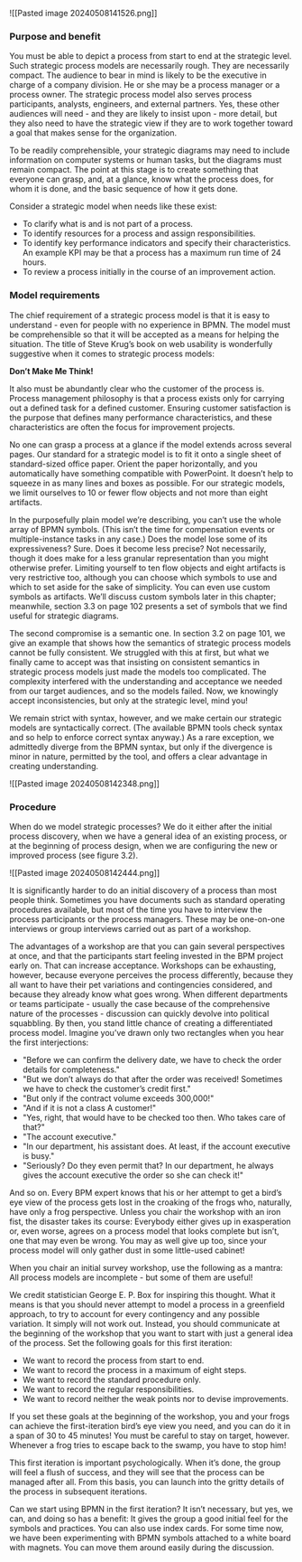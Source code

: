 ![[Pasted image 20240508141526.png]]

### Purpose and benefit

You must be able to depict a process from start to end at the strategic level. Such strategic process models are necessarily rough. They are necessarily compact. The audience to bear in mind is likely to be the executive in charge of a company division. He or she may be a process manager or a process owner. The strategic process model also serves process participants, analysts, engineers, and external partners. Yes, these other audiences will need - and they are likely to insist upon - more detail, but they also need to have the strategic view if they are to work together toward a goal that makes sense for the organization.

To be readily comprehensible, your strategic diagrams may need to include information on computer systems or human tasks, but the diagrams must remain compact. The point at this stage is to create something that everyone can grasp, and, at a glance, know what the process does, for whom it is done, and the basic sequence of how it gets done.

Consider a strategic model when needs like these exist:
- To clarify what is and is not part of a process.
- To identify resources for a process and assign responsibilities.
- To identify key performance indicators and specify their characteristics. An example KPI may be that a process has a maximum run time of 24 hours.
- To review a process initially in the course of an improvement action.

###  Model requirements

The chief requirement of a strategic process model is that it is easy to understand - even for people with no experience in BPMN. The model must be comprehensible so that it will be accepted as a means for helping the situation. The title of Steve Krug’s book on web usability is wonderfully suggestive when it comes to strategic process models:

**Don’t Make Me Think!**

It also must be abundantly clear who the customer of the process is. Process management philosophy is that a process exists only for carrying out a defined task for a defined customer. Ensuring customer satisfaction is the purpose that defines many performance characteristics, and these characteristics are often the focus for improvement projects.

No one can grasp a process at a glance if the model extends across several pages. Our standard for a strategic model is to fit it onto a single sheet of standard-sized office paper. Orient the paper horizontally, and you automatically have something compatible with PowerPoint. It doesn’t help to squeeze in as many lines and boxes as possible. For our strategic models, we limit ourselves to 10 or fewer flow objects and not more than eight artifacts.

In the purposefully plain model we’re describing, you can’t use the whole array of BPMN symbols. (This isn’t the time for compensation events or multiple-instance tasks in any case.) Does the model lose some of its expressiveness? Sure. Does it become less precise? Not necessarily, though it does make for a less granular representation than you might otherwise prefer. Limiting yourself to ten flow objects and eight artifacts is very restrictive too, although you can choose which symbols to use and which to set aside for the sake of simplicity. You can even use custom symbols as artifacts. We’ll discuss custom symbols later in this chapter; meanwhile, section 3.3 on page 102 presents a set of symbols that we find useful for strategic diagrams.

The second compromise is a semantic one. In section 3.2 on page 101, we give an example that shows how the semantics of strategic process models cannot be fully consistent. We struggled with this at first, but what we finally came to accept was that insisting on consistent semantics in strategic process models just made the models too complicated. The complexity interfered with the understanding and acceptance we needed from our target audiences, and so the models failed. Now, we knowingly accept inconsistencies, but only at the strategic level, mind you!

We remain strict with syntax, however, and we make certain our strategic models are syntactically correct. (The available BPMN tools check syntax and so help to enforce correct syntax anyway.) As a rare exception, we admittedly diverge from the BPMN syntax, but only if the divergence is minor in nature, permitted by the tool, and offers a clear advantage in creating understanding.

![[Pasted image 20240508142348.png]]

### Procedure

When do we model strategic processes? We do it either after the initial process discovery, when we have a general idea of an existing process, or at the beginning of process design, when we are configuring the new or improved process (see figure 3.2).

![[Pasted image 20240508142444.png]]

It is significantly harder to do an initial discovery of a process than most people think. Sometimes you have documents such as standard operating procedures available, but most of the time you have to interview the process participants or the process managers. These may be one-on-one interviews or group interviews carried out as part of a workshop.

The advantages of a workshop are that you can gain several perspectives at once, and that the participants start feeling invested in the BPM project early on. That can increase acceptance. Workshops can be exhausting, however, because everyone perceives the process differently, because they all want to have their pet variations and contingencies considered, and because they already know what goes wrong. When different departments or teams participate - usually the case because of the comprehensive nature of the processes - discussion can quickly devolve into political squabbling. By then, you stand little chance of creating a differentiated process model. Imagine you’ve drawn only two rectangles when you hear the first interjections:
- "Before we can confirm the delivery date, we have to check the order details for completeness."
- "But we don’t always do that after the order was received! Sometimes we have to check the customer’s credit first."
- "But only if the contract volume exceeds 300,000!"
- "And if it is not a class A customer!"
- "Yes, right, that would have to be checked too then. Who takes care of that?"
- "The account executive."
- "In our department, his assistant does. At least, if the account executive is busy."
- "Seriously? Do they even permit that? In our department, he always gives the account executive the order so she can check it!"

And so on. Every BPM expert knows that his or her attempt to get a bird’s eye view of the process gets lost in the croaking of the frogs who, naturally, have only a frog perspective. Unless you chair the workshop with an iron fist, the disaster takes its course: Everybody either gives up in exasperation or, even worse, agrees on a process model that looks complete but isn’t, one that may even be wrong. You may as well give up too, since your process model will only gather dust in some little-used cabinet!

When you chair an initial survey workshop, use the following as a mantra: All process models are incomplete - but some of them are useful!

We credit statistician George E. P. Box for inspiring this thought. What it means is that you should never attempt to model a process in a greenfield approach, to try to account for every contingency and any possible variation. It simply will not work out. Instead, you should communicate at the beginning of the workshop that you want to start with just a general idea of the process. Set the following goals for this first iteration:
- We want to record the process from start to end.
- We want to record the process in a maximum of eight steps.
- We want to record the standard procedure only.
- We want to record the regular responsibilities.
- We want to record neither the weak points nor to devise improvements.

If you set these goals at the beginning of the workshop, you and your frogs can achieve the first-iteration bird’s eye view you need, and you can do it in a span of 30 to 45 minutes! You must be careful to stay on target, however. Whenever a frog tries to escape back to the swamp, you have to stop him!

This first iteration is important psychologically. When it’s done, the group will feel a flush of success, and they will see that the process can be managed after all. From this basis, you can launch into the gritty details of the process in subsequent iterations.
   
Can we start using BPMN in the first iteration? It isn’t necessary, but yes, we can, and doing so has a benefit: It gives the group a good initial feel for the symbols and practices. You can also use index cards. For some time now, we have been experimenting with BPMN symbols attached to a white board with magnets. You can move them around easily during the discussion.





